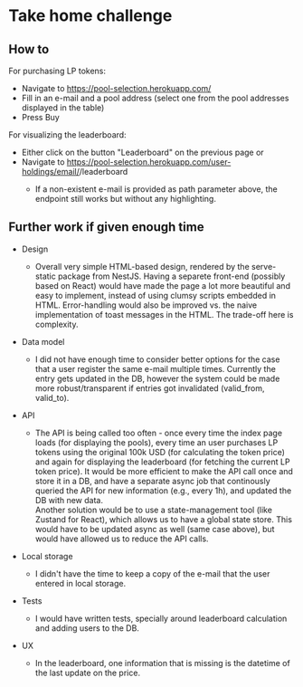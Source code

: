# Take home challenge

## How to

For purchasing LP tokens:
- Navigate to https://pool-selection.herokuapp.com/
- Fill in an e-mail and a pool address (select one from the pool addresses displayed in the table)
- Press Buy

For visualizing the leaderboard:
- Either click on the button "Leaderboard" on the previous page or
- Navigate to https://pool-selection.herokuapp.com/user-holdings/email/<email-you-previously-entered>/leaderboard
  - If a non-existent e-mail is provided as path parameter above, the endpoint still works but without any highlighting.


## Further work if given enough time

- Design
  - Overall very simple HTML-based design, rendered by the serve-static package from NestJS. Having a separete front-end (possibly based on React) would have made the page a lot more beautiful and easy to implement, instead of using clumsy scripts embedded in HTML. Error-handling would also be improved vs. the naive implementation of toast messages in the HTML. The trade-off here is complexity.

- Data model
  - I did not have enough time to consider better options for the case that a user register the same e-mail multiple times. Currently the entry gets updated in the DB, however the system could be made more robust/transparent if entries got invalidated (valid_from, valid_to). 

- API
  - The API is being called too often - once every time the index page loads (for displaying the pools), every time an user purchases LP tokens using the original 100k USD (for calculating the token price) and again for displaying the leaderboard (for fetching the current LP token price). 
  It would be more efficient to make the API call once and store it in a DB, and have a separate async job that continously queried the API for new information (e.g., every 1h), and updated the DB with new data.   
  Another solution would be to use a state-management tool (like Zustand for React), which allows us to have a global state store. This would have to be updated async as well (same case above), but would have allowed us to reduce the API calls.

- Local storage
  - I didn't have the time to keep a copy of the e-mail that the user entered in local storage.

- Tests
  - I would have written tests, specially around leaderboard calculation and adding users to the DB.

- UX
  - In the leaderboard, one information that is missing is the datetime of the last update on the price.
  